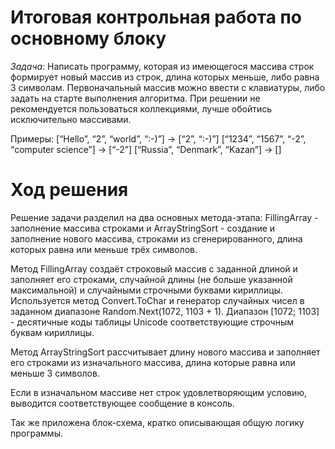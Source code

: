 # Итоговая контрольная работа по основному блоку #

*Задача*: Написать программу, которая из имеющегося массива строк формирует новый массив из строк, длина которых меньше, либо равна 3 символам. Первоначальный массив можно ввести с клавиатуры, либо задать на старте выполнения алгоритма. При решении не рекомендуется пользоваться коллекциями, лучше обойтись исключительно массивами.

Примеры:
[“Hello”, “2”, “world”, “:-)”] → [“2”, “:-)”]
[“1234”, “1567”, “-2”, “computer science”] → [“-2”]
[“Russia”, “Denmark”, “Kazan”] → []

# Ход решения #

Решение задачи разделил на два основных метода-этапа: FillingArray - заполнение массива строками и ArrayStringSort - создание и заполнение нового массива, строками из сгенерированного, длина которых равна или меньше трёх символов.

Метод FillingArray создаёт строковый массив с заданной длиной и заполняет его строками, случайной длины (не больше указанной максимальной) и случайными строчными буквами кириллицы. Используется метод Convert.ToChar и генератор случайных чисел в заданном диапазоне Random.Next(1072, 1103 + 1). Диапазон [1072; 1103] - десятичные коды таблицы Unicode соответствующие строчным буквам кириллицы.

Метод  ArrayStringSort рассчитывает длину нового массива и заполняет его строками из изначального массива, длина которые равна или меньше 3 символов.

Если в изначальном массиве нет строк удовлетворяющим условию, выводится соответствующее сообщение в консоль.

Так же приложена блок-схема, кратко описывающая общую логику программы.